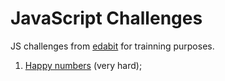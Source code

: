 # JavaScript Challenges

JS challenges from [edabit](https://edabit.com/challenges) for trainning purposes.

1. [Happy numbers](https://github.com/mathvalenza/javascript-challenges/tree/master/happy-numbers) (very hard);
